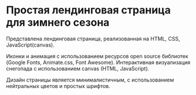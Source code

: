 # Простая лендинговая страница для зимнего сезона

Представлена лендинговая страница, реализованная на HTML, CSS, JavaScript(canvas).

Иконки и анимация с использованием ресурсов open source библиотек (Google Fonts, Animate.css, Font Awesome).
Интерактивная визуализация снегопада с использованием canvas (HTML, JavaScript).

Дизайн страницы является минималистичным, с использованием нейтральных цветов и простых шрифтов.